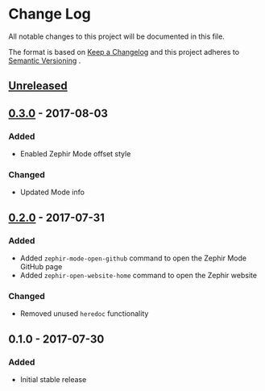 # Change Log

All notable changes to this project will be documented in this file.

The format is based on [Keep a Changelog][keep-cl] and this project adheres
to [Semantic Versioning][semver] .

## [Unreleased]

## [0.3.0] - 2017-08-03
### Added
- Enabled Zephir Mode offset style

### Changed
- Updated Mode info

## [0.2.0] - 2017-07-31
### Added
- Added `zephir-mode-open-github` command to open the Zephir Mode GitHub page
- Added `zephir-open-website-home` command to open the Zephir website

### Changed
- Removed unused `heredoc` functionality

## 0.1.0 - 2017-07-30
### Added
- Initial stable release

[Unreleased]: https://github.com/sergeyklay/zephir-mode/compare/0.3.0...HEAD
[0.3.0]: https://github.com/sergeyklay/zephir-mode/compare/0.2.0...0.3.0
[0.2.0]: https://github.com/sergeyklay/zephir-mode/compare/0.1.0...0.2.0
[keep-cl]: http://keepachangelog.com
[semver]: http://semver.org

